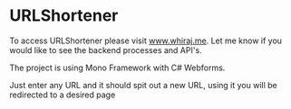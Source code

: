 # URLShortener

To access URLShortener please visit www.whiraj.me. Let me know if you would like to see the backend processes and API's. 

The project is using Mono Framework with C# Webforms. 

Just enter any URL and it should spit out a new URL, using it you will be redirected to a desired page
